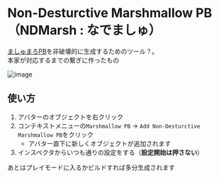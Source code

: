 # Non-Desturctive Marshmallow PB（NDMarsh : なでましゅ）
[ましゅまろPB](https://booth.pm/ja/items/4511536)を非破壊的に生成するためのツール？。  
本家が対応するまでの繋ぎに作ったもの

![image](https://github.com/Gomorroth/Ndmarsh/assets/70315656/4398ad3d-b825-40fb-b2c7-840c1bfd0a9c)

## 使い方
1. アバターのオブジェクトを右クリック
2. コンテキストメニューの`Marshmallow PB` → `Add Non-Desturctive Marshmallow PB`をクリック
   - アバター直下に新しくオブジェクトが追加されます
3. インスペクタからいつも通りの設定をする（**設定開始は押さない**）

あとはプレイモードに入るかビルドすれば多分生成されます
